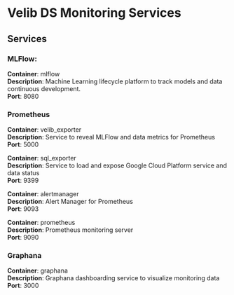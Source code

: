 # Velib DS Monitoring Services

## Services

### MLFlow: 
**Container**: mlflow\
**Description**: Machine Learning lifecycle platform to track models and data continuous development.\
**Port**: 8080

### Prometheus
**Container**: velib_exporter\
**Description**: Service to reveal MLFlow and data metrics for Prometheus\
**Port**: 5000

**Container**: sql_exporter\
**Description**: Service to load and expose Google Cloud Platform service and data status\
**Port**: 9399

**Container**: alertmanager\
**Description**: Alert Manager for Prometheus\
**Port**: 9093

**Container**: prometheus\
**Description**: Prometheus monitoring server\
**Port**: 9090

### Graphana
**Container**: graphana\
**Description**: Graphana dashboarding service to visualize monitoring data\
**Port**: 3000
